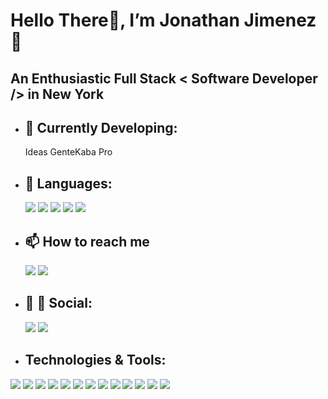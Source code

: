 # Hello There👋, I’m Jonathan Jimenez :blond_haired_person:

## An Enthusiastic Full Stack < Software Developer /> in New York

- ## :open_file_folder: Currently Developing:
   Ideas GenteKaba Pro

- ## :notebook_with_decorative_cover: Languages:
   
   ![](https://img.shields.io/badge/HTML5-E34F26?style=for-the-badge&logo=html5&logoColor=white)
   ![](	https://img.shields.io/badge/CSS3-1572B6?style=for-the-badge&logo=css3&logoColor=white)
   ![](	https://img.shields.io/badge/JavaScript-F7DF1E?style=for-the-badge&logo=javascript&logoColor=black)
   ![](	https://img.shields.io/badge/Python-FFD43B?style=for-the-badge&logo=python&logoColor=darkgreen)
   ![](https://img.shields.io/badge/PostgreSQL-316192?style=for-the-badge&logo=postgresql&logoColor=white)
   
- ## 📫 How to reach me 

   [![](https://img.shields.io/badge/Instagram-E4405F?style=for-the-badge&logo=instagram&logoColor=white)](https://www.instagram.com/_j.jimenez/)
   [![](https://img.shields.io/badge/LinkedIn-0077B5?style=for-the-badge&logo=linkedin&logoColor=white)](https://www.linkedin.com/in/jonathan-jimenez101/)

- ## :man: :man: Social:

     [![](https://img.shields.io/badge/LinkedIn-0077B5?style=for-the-badge&logo=linkedin&logoColor=white)](https://www.linkedin.com/in/jonathan-jimenez101/) 
     [![](https://img.shields.io/badge/Gmail-D14836?style=for-the-badge&logo=gmail&logoColor=white)](https://www.jonathanjimenez.tech/contact)

- ## Technologies & Tools:

![](https://img.shields.io/badge/React-20232A?style=for-the-badge&logo=react&logoColor=61DAFB)  ![](https://img.shields.io/badge/Jupyter-F37626.svg?&style=for-the-badge&logo=Jupyter&logoColor=white) ![](https://img.shields.io/badge/Flask-000000?style=for-the-badge&logo=flask&logoColor=white) ![](https://img.shields.io/badge/Heroku-430098?style=for-the-badge&logo=heroku&logoColor=white) ![](https://img.shields.io/badge/PostgreSQL-316192?style=for-the-badge&logo=postgresql&logoColor=white) ![](https://img.shields.io/badge/Opera-FF1B2D?style=for-the-badge&logo=Opera&logoColor=white) ![](	https://img.shields.io/badge/Ubuntu-E95420?style=for-the-badge&logo=ubuntu&logoColor=white) ![](https://img.shields.io/badge/Visual_Studio_Code-0078D4?style=for-the-badge&logo=visual%20studio%20code&logoColor=white) ![](https://img.shields.io/badge/npm-CB3837?style=for-the-badge&logo=npm&logoColor=white) ![](https://img.shields.io/badge/Git-F05032?style=for-the-badge&logo=git&logoColor=white) ![](https://img.shields.io/badge/Postman-FF6C37?style=for-the-badge&logo=Postman&logoColor=white) ![](https://img.shields.io/badge/PyPi-3775A9?style=for-the-badge&logo=pypi&logoColor=white) ![](https://img.shields.io/badge/Material--UI-0081CB?style=for-the-badge&logo=material-ui&logoColor=white)

<!---
jonathanj101/jonathanj101 is a ✨ special ✨ repository because its `README.md` (this file) appears on your GitHub profile.
You can click the Preview link to take a look at your changes.
--->
